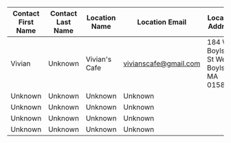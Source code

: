 Contact First Name | Contact Last Name | Location Name | Location Email | Location Address
------------------ | ----------------- | ------------- | ---------------- | ----------------
Vivian | Unknown | Vivian's Cafe | vivianscafe@gmail.com | 184 W Boylston St West Boylston, MA 01583
Unknown | Unknown | Unknown | Unknown
Unknown | Unknown | Unknown | Unknown
Unknown | Unknown | Unknown | Unknown
Unknown | Unknown | Unknown | Unknown
